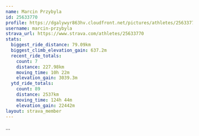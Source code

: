 ```yaml
---
name: Marcin Przybyla
id: 25633770
profile: https://dgalywyr863hv.cloudfront.net/pictures/athletes/25633770/12947173/2/large.jpg
username: marcin-przybyla
strava_url: https://www.strava.com/athletes/25633770
stats:
  biggest_ride_distance: 79.09km
  biggest_climb_elevation_gain: 637.2m
  recent_ride_totals:
    count: 7
    distance: 227.98km
    moving_time: 10h 22m
    elevation_gain: 3039.3m
  ytd_ride_totals:
    count: 89
    distance: 2537km
    moving_time: 124h 44m
    elevation_gain: 22442m
layout: strava_member
--- 
```

...

